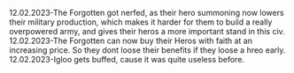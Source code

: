 12.02.2023-The Forgotten got nerfed, as their hero summoning now lowers their military production, which makes it harder for them to build a really overpowered army, and gives their heros a more important stand in this civ.
12.02.2023-The Forgotten can now buy their Heros with faith at an increasing price. So they dont loose their benefits if they loose a hreo early.
12.02.2023-Igloo gets buffed, cause it was quite useless before.
